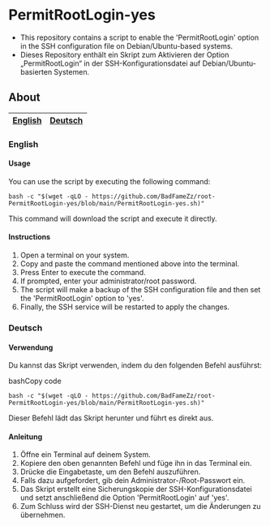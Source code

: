 # PermitRootLogin-yes

 - This repository contains a script to enable the 'PermitRootLogin'
   option in the SSH configuration file on Debian/Ubuntu-based systems.
 - Dieses Repository enthält ein Skript zum Aktivieren der Option „PermitRootLogin“ in der SSH-Konfigurationsdatei auf Debian/Ubuntu-basierten Systemen.

## About

| [English](#english) | [Deutsch](#deutsch) |
|--------------------|--------------------|

<a name="english"></a>
### English

#### Usage

You can use the script by executing the following command:

    bash -c "$(wget -qLO - https://github.com/BadFameZz/root-PermitRootLogin-yes/blob/main/PermitRootLogin-yes.sh)"

This command will download the script and execute it directly.

#### Instructions

1.  Open a terminal on your system.
2.  Copy and paste the command mentioned above into the terminal.
3.  Press Enter to execute the command.
4.  If prompted, enter your administrator/root password.
5.  The script will make a backup of the SSH configuration file and then set the 'PermitRootLogin' option to 'yes'.
6.  Finally, the SSH service will be restarted to apply the changes.

<a name="deutsch"></a>

### Deutsch

#### Verwendung

Du kannst das Skript verwenden, indem du den folgenden Befehl ausführst:

bashCopy code

    bash -c "$(wget -qLO - https://github.com/BadFameZz/root-PermitRootLogin-yes/blob/main/PermitRootLogin-yes.sh)"

Dieser Befehl lädt das Skript herunter und führt es direkt aus.

#### Anleitung

1.  Öffne ein Terminal auf deinem System.
2.  Kopiere den oben genannten Befehl und füge ihn in das Terminal ein.
3.  Drücke die Eingabetaste, um den Befehl auszuführen.
4.  Falls dazu aufgefordert, gib dein Administrator-/Root-Passwort ein.
5.  Das Skript erstellt eine Sicherungskopie der SSH-Konfigurationsdatei und setzt anschließend die Option 'PermitRootLogin' auf 'yes'.
6.  Zum Schluss wird der SSH-Dienst neu gestartet, um die Änderungen zu übernehmen.


